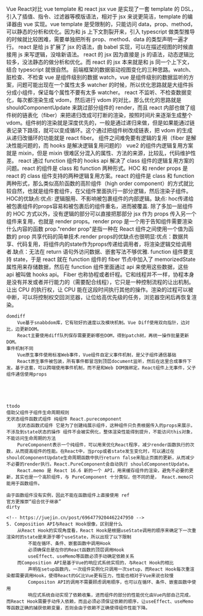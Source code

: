 <!-- https://juejin.cn/post/7007048306438176799 -->
Vue React对比
    vue template 和 react jsx
        vue 是实现了一套 template 的 DSL，引入了插值、指令、过滤器等模版语法，相对于 jsx 来说更简洁，template 的编译器由 vue 实现。vue template 是受限制的，只能访问 data，prop、method，可以静态的分析和优化。因为和 js 上下文割裂开来，引入 typescript 做类型推导的时候就比较困难，需要单独把所有 prop、method、data 的类型声明一遍才行。
        react 是给 js 扩展了 jsx 的语法，由 babel 实现，可以在描述视图的时候直接用 js 来写逻辑，没啥新语法。 react 的 jsx 因为直接是 js 的语法，动态逻辑比较多，没法静态的做分析和优化。而 react 的 jsx 本来就是和 js 同一个上下文，结合 typescript 就很自然。
    前端框架的数据驱动视图变化的三种思路。watch、脏检查、不检查
        vue 是组件级别的数据 watch，vue 是组件级别的数据监听的方案，问题可能出现在一个属性太多 watcher 的时候，所以优化思路就是大组件拆分成小组件，保证每个属性不要有太多 watcher。
        react 不监听、不检查数据变化，每次都渲染生成 vdom，然后进行 vdom 的对比，那么优化的思路就是 shouldComponentUpdate 来跳过部分组件的 render，而且 react 内部也做了组件树的链表化（fiber）来把递归改成可打断的渲染，按照时间片来逐渐生成整个 vdom。组件树的渲染就是深度优先的，一般是通过递归来做，但是如果能通过链表记录下路径，就可以变成循环。这个通过把组件树改成链表，把 vdom 的生成从递归改循环的功能就是 react fiber。
    组件之间难免要有逻辑的复用（fiber 是解决性能问题的，而 hooks 是解决逻辑复用问题的）
        vue2 的组件内逻辑复用方案就是 mixin，但是 mixin 很难区分混入的属性、方法的来源，比较乱，代码维护性差。
        react 通过 function 组件的 hooks api 解决了 class 组件的逻辑复用方案的问题。react 的组件是 class 和 function 两种形式。HOC 和 render props 是 react 的 class 组件支持的两种逻辑复用方案。react 的组件是 class 和 function 两种形式，那么类似高阶函数的高阶组件（high order component）的方式就比较自然，也就是组件套组件，在父组件里面执行一部分逻辑，然后渲染子组件。HOC的优缺点∶优点∶ 逻辑服用、不影响被包裹组件的内部逻辑。缺点∶ hoc传递给被包裹组件的props容易和被包裹后的组件重名，进而被覆盖. 除了多加一层组件的 HOC 方式以外，没有逻辑的部分可以直接把那部分 jsx 作为 props 传入另一个组件来复用，也就是 render props。render prop 是一个用于告知组件需要渲染什么内容的函数 prop."render prop"是指一种在 React 组件之间使用一个值为函数的 prop 共享代码的简单技术.render props的优缺点也很明显∶优点：数据共享、代码复用，将组件内的state作为props传递给调用者，将渲染逻辑交给调用者.缺点：无法在 return 语句外访问数据、嵌套写法不够优雅.
        function 组件要支持 state，于是 react 就在 function 组件的 fiber 节点中加入了 memorizedState 属性用来存储数据，然后在 function 组件里面通过 api 来使用这些数据，这些 api 被叫做 hooks api。
        Fiber 也称协程或者纤程。它和线程并不一样，协程本身是没有并发或者并行能力的（需要配合线程），它只是一种控制流程的让出机制。让出 CPU 的执行权，让 CPU 能在这段时间执行其他的操作。渲染的过程可以被中断，可以将控制权交回浏览器，让位给高优先级的任务，浏览器空闲后再恢复渲染。

    domdiff
        Vue基于snabbdom库，它有较好的速度以及模块机制。Vue Diff使用双向指针，边对比，边更新DOM。
        React主要使用diff队列保存需要更新哪些DOM，得到patch树，再统一操作批量更新DOM。
    事件机制不同
        Vue原生事件使用标准Web事件，Vue组件自定义事件机制，是父子组件通信基础
        React原生事件被包装，所有事件都冒泡到顶层document监听，然后在这里合成事件下发。基于这套，可以跨端使用事件机制，而不是和Web DOM强绑定。React组件上无事件，父子组件通信使用props





    ttodo
    借助父组件子组件生命周期规则
    无状态组件函数式组件 纯组件 React.purecomponent
        无状态函数式组件 它是为了创建纯展示组件，这种组件只负责根据传入的props来展示，不涉及到state状态的操作 组件不会被实例化，整体渲染性能得到提升，不能访问this对象，不能访问生命周期的方法
        PureComponent表示一个纯组件，可以用来优化React程序，减少render函数执行的次数，从而提高组件的性能。在React中，当prop或者state发生变化时，可以通过在shouldComponentUpdate生命周期函数中执行return false来阻止页面的更新，从而减少不必要的render执行。React.PureComponent会自动执行 shouldComponentUpdate。
        React.memo 是 React 16.6 新的一个 API，用来缓存组件的渲染，避免不必要的更新，其实也是一个高阶组件，与 PureComponent 十分类似，但不同的是， React.memo只能用于函数组件。

    由于函数组件没有实例，因此不能在函数组件上直接使用 ref
    官方更推崇“组合优于继承”
    dirty

    <!-- https://juejin.cn/post/6964779204462247950 -->
    5. Composition API与React Hook很像，区别是什么
        从React Hook的实现角度看，React Hook是根据useState调用的顺序来确定下一次重渲染时的state是来源于哪个useState，所以出现了以下限制
            不能在循环、条件、嵌套函数中调用Hook
            必须确保总是在你的React函数的顶层调用Hook
            useEffect、useMemo等函数必须手动确定依赖关系
        而Composition API是基于Vue的响应式系统实现的，与React Hook的相比
            声明在setup函数内，一次组件实例化只调用一次setup，而React Hook每次重渲染都需要调用Hook，使得React的GC比Vue更有压力，性能也相对于Vue来说也较慢
            Compositon API的调用不需要顾虑调用顺序，也可以在循环、条件、嵌套函数中使用
            响应式系统自动实现了依赖收集，进而组件的部分的性能优化由Vue内部自己完成，而React Hook需要手动传入依赖，而且必须必须保证依赖的顺序，让useEffect、useMemo等函数正确的捕获依赖变量，否则会由于依赖不正确使得组件性能下降。

